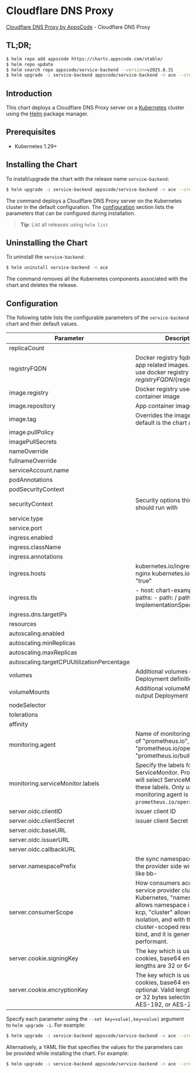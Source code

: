 # Cloudflare DNS Proxy

[Cloudflare DNS Proxy by AppsCode](https://github.com/appscode-cloud) - Cloudflare DNS Proxy

## TL;DR;

```bash
$ helm repo add appscode https://charts.appscode.com/stable/
$ helm repo update
$ helm search repo appscode/service-backend --version=v2025.8.31
$ helm upgrade -i service-backend appscode/service-backend -n ace --create-namespace --version=v2025.8.31
```

## Introduction

This chart deploys a Cloudflare DNS Proxy server on a [Kubernetes](http://kubernetes.io) cluster using the [Helm](https://helm.sh) package manager.

## Prerequisites

- Kubernetes 1.29+

## Installing the Chart

To install/upgrade the chart with the release name `service-backend`:

```bash
$ helm upgrade -i service-backend appscode/service-backend -n ace --create-namespace --version=v2025.8.31
```

The command deploys a Cloudflare DNS Proxy server on the Kubernetes cluster in the default configuration. The [configuration](#configuration) section lists the parameters that can be configured during installation.

> **Tip**: List all releases using `helm list`

## Uninstalling the Chart

To uninstall the `service-backend`:

```bash
$ helm uninstall service-backend -n ace
```

The command removes all the Kubernetes components associated with the chart and deletes the release.

## Configuration

The following table lists the configurable parameters of the `service-backend` chart and their default values.

|                 Parameter                  |                                                                                                                     Description                                                                                                                      |                                                                                            Default                                                                                             |
|--------------------------------------------|------------------------------------------------------------------------------------------------------------------------------------------------------------------------------------------------------------------------------------------------------|------------------------------------------------------------------------------------------------------------------------------------------------------------------------------------------------|
| replicaCount                               |                                                                                                                                                                                                                                                      | <code>1</code>                                                                                                                                                                                 |
| registryFQDN                               | Docker registry fqdn used to pull app related images. Set this to use docker registry hosted at ${registryFQDN}/${registry}/${image}                                                                                                                 | <code>ghcr.io</code>                                                                                                                                                                           |
| image.registry                             | Docker registry used to pull app container image                                                                                                                                                                                                     | <code>appscode</code>                                                                                                                                                                          |
| image.repository                           | App container image                                                                                                                                                                                                                                  | <code>service-provider</code>                                                                                                                                                                  |
| image.tag                                  | Overrides the image tag whose default is the chart appVersion.                                                                                                                                                                                       | <code>""</code>                                                                                                                                                                                |
| image.pullPolicy                           |                                                                                                                                                                                                                                                      | <code>IfNotPresent</code>                                                                                                                                                                      |
| imagePullSecrets                           |                                                                                                                                                                                                                                                      | <code>[]</code>                                                                                                                                                                                |
| nameOverride                               |                                                                                                                                                                                                                                                      | <code>""</code>                                                                                                                                                                                |
| fullnameOverride                           |                                                                                                                                                                                                                                                      | <code>""</code>                                                                                                                                                                                |
| serviceAccount.name                        |                                                                                                                                                                                                                                                      | <code>""</code>                                                                                                                                                                                |
| podAnnotations                             |                                                                                                                                                                                                                                                      | <code>{}</code>                                                                                                                                                                                |
| podSecurityContext                         |                                                                                                                                                                                                                                                      | <code>{}</code>                                                                                                                                                                                |
| securityContext                            | Security options this container should run with                                                                                                                                                                                                      | <code>{"allowPrivilegeEscalation":false,"capabilities":{"drop":["ALL"]},"readOnlyRootFilesystem":true,"runAsNonRoot":true,"runAsUser":65534,"seccompProfile":{"type":"RuntimeDefault"}}</code> |
| service.type                               |                                                                                                                                                                                                                                                      | <code>ClusterIP</code>                                                                                                                                                                         |
| service.port                               |                                                                                                                                                                                                                                                      | <code>80</code>                                                                                                                                                                                |
| ingress.enabled                            |                                                                                                                                                                                                                                                      | <code>false</code>                                                                                                                                                                             |
| ingress.className                          |                                                                                                                                                                                                                                                      | <code>""</code>                                                                                                                                                                                |
| ingress.annotations                        |                                                                                                                                                                                                                                                      | <code>{}</code>                                                                                                                                                                                |
| ingress.hosts                              | kubernetes.io/ingress.class: nginx kubernetes.io/tls-acme: "true"                                                                                                                                                                                    | <code>[]</code>                                                                                                                                                                                |
| ingress.tls                                | - host: chart-example.local paths: - path: / pathType: ImplementationSpecific                                                                                                                                                                        | <code>[]</code>                                                                                                                                                                                |
| ingress.dns.targetIPs                      |                                                                                                                                                                                                                                                      | <code>[]</code>                                                                                                                                                                                |
| resources                                  |                                                                                                                                                                                                                                                      | <code>{}</code>                                                                                                                                                                                |
| autoscaling.enabled                        |                                                                                                                                                                                                                                                      | <code>false</code>                                                                                                                                                                             |
| autoscaling.minReplicas                    |                                                                                                                                                                                                                                                      | <code>1</code>                                                                                                                                                                                 |
| autoscaling.maxReplicas                    |                                                                                                                                                                                                                                                      | <code>100</code>                                                                                                                                                                               |
| autoscaling.targetCPUUtilizationPercentage |                                                                                                                                                                                                                                                      | <code>80</code>                                                                                                                                                                                |
| volumes                                    | Additional volumes on the output Deployment definition.                                                                                                                                                                                              | <code>[]</code>                                                                                                                                                                                |
| volumeMounts                               | Additional volumeMounts on the output Deployment definition.                                                                                                                                                                                         | <code>[]</code>                                                                                                                                                                                |
| nodeSelector                               |                                                                                                                                                                                                                                                      | <code>{}</code>                                                                                                                                                                                |
| tolerations                                |                                                                                                                                                                                                                                                      | <code>[]</code>                                                                                                                                                                                |
| affinity                                   |                                                                                                                                                                                                                                                      | <code>{}</code>                                                                                                                                                                                |
| monitoring.agent                           | Name of monitoring agent (one of "prometheus.io", "prometheus.io/operator", "prometheus.io/builtin")                                                                                                                                                 | <code>""</code>                                                                                                                                                                                |
| monitoring.serviceMonitor.labels           | Specify the labels for ServiceMonitor. Prometheus crd will select ServiceMonitor using these labels. Only usable when monitoring agent is `prometheus.io/operator`.                                                                                  | <code>{}</code>                                                                                                                                                                                |
| server.oidc.clientID                       | issuer client ID                                                                                                                                                                                                                                     | <code>""</code>                                                                                                                                                                                |
| server.oidc.clientSecret                   | issuer client Secret                                                                                                                                                                                                                                 | <code>""</code>                                                                                                                                                                                |
| server.oidc.baseURL                        |                                                                                                                                                                                                                                                      | <code>"https://appscode.com"</code>                                                                                                                                                            |
| server.oidc.issuerURL                      |                                                                                                                                                                                                                                                      | <code>"https://appscode.com/accounts/"</code>                                                                                                                                                  |
| server.oidc.callbackURL                    |                                                                                                                                                                                                                                                      | <code>"https://appscode.com/bind/callback"</code>                                                                                                                                              |
| server.namespacePrefix                     | the sync namespace created in the provider side will be named like bb-<some-hash>                                                                                                                                                                    | <code>"ace-"</code>                                                                                                                                                                            |
| server.consumerScope                       | How consumers access the service provider cluster. In Kubernetes, "namespaced" allows namespace isolation. In kcp, "cluster" allows workspace isolation, and with that allows cluster-scoped resources to bind, and it is generally more performant. | <code>"Namespaced"</code>                                                                                                                                                                      |
| server.cookie.signingKey                   | The key which is used to sign cookies, base64 encoded. Valid lengths are 32 or 64 bytes.                                                                                                                                                             | <code>""</code>                                                                                                                                                                                |
| server.cookie.encryptionKey                | The key which is used to encrypt cookies, base64 encoded, optional. Valid lengths are 16, 24, or 32 bytes selecting AES-128, AES-192, or AES-256.                                                                                                    | <code>""</code>                                                                                                                                                                                |


Specify each parameter using the `--set key=value[,key=value]` argument to `helm upgrade -i`. For example:

```bash
$ helm upgrade -i service-backend appscode/service-backend -n ace --create-namespace --version=v2025.8.31 --set replicaCount=1
```

Alternatively, a YAML file that specifies the values for the parameters can be provided while
installing the chart. For example:

```bash
$ helm upgrade -i service-backend appscode/service-backend -n ace --create-namespace --version=v2025.8.31 --values values.yaml
```
